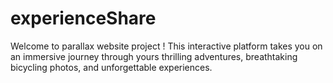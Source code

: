 # experienceShare
Welcome to parallax website project ! This interactive platform takes you on an immersive journey through yours thrilling adventures, breathtaking bicycling photos, and unforgettable experiences.
